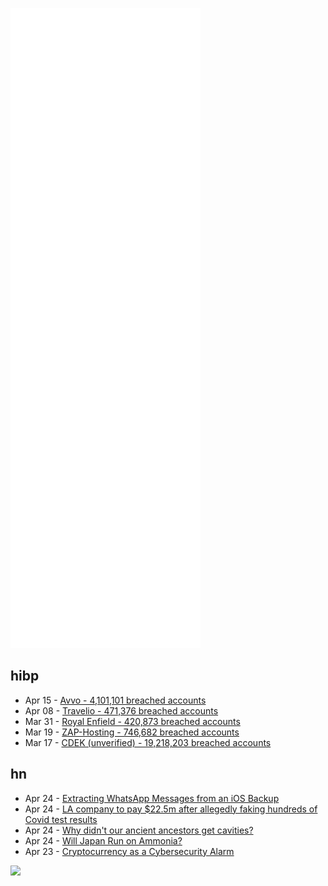 ![Metrics](https://raw.githubusercontent.com/phixion/phixion/master/metrics.svg)

## hibp

<!--
for https://github.com/phixion/phixion/blob/main/.github/workflows/feeds.yml
-->
<!--START_SECTION:haveibeenpwnd-->
- Apr 15 - [Avvo - 4,101,101 breached accounts](https://haveibeenpwned.com/PwnedWebsites#Avvo)
- Apr 08 - [Travelio - 471,376 breached accounts](https://haveibeenpwned.com/PwnedWebsites#Travelio)
- Mar 31 - [Royal Enfield - 420,873 breached accounts](https://haveibeenpwned.com/PwnedWebsites#RoyalEnfield)
- Mar 19 - [ZAP-Hosting - 746,682 breached accounts](https://haveibeenpwned.com/PwnedWebsites#ZAPHosting)
- Mar 17 - [CDEK (unverified) - 19,218,203 breached accounts](https://haveibeenpwned.com/PwnedWebsites#CDEK)
<!--END_SECTION:haveibeenpwnd-->

## hn

<!--
for https://github.com/phixion/phixion/blob/main/.github/workflows/feeds.yml
-->
<!--START_SECTION:hn-->
- Apr 24 - [Extracting WhatsApp Messages from an iOS Backup](https://yasoob.me/posts/extracting-whatsapp-messages-from-ios-backup/)
- Apr 24 - [LA company to pay $22.5m after allegedly faking hundreds of Covid test results](https://abc7.com/settlement-covid-test-results/11777433/)
- Apr 24 - [Why didn't our ancient ancestors get cavities?](https://sciencenorway.no/animal-kingdom-apes-history/why-didnt-our-ancient-ancestors-get-cavities/2010848)
- Apr 24 - [Will Japan Run on Ammonia?](https://cen.acs.org/business/petrochemicals/Japan-run-ammonia/100/i14)
- Apr 23 - [Cryptocurrency as a Cybersecurity Alarm](https://stakedy.com/long/cryptocurrency-as-a-cybersecurity-alarm.html)
<!--END_SECTION:hn-->

<!--
for https://yhype.me
-->
![](https://hit.yhype.me/github/profile?user_id=13013670)
